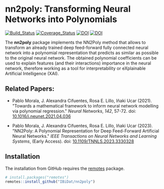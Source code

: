 # nn2poly: Transforming Neural Networks into Polynomials

<!-- badges: start -->
[![Build\_Status](https://github.com/IBiDat/nn2poly/actions/workflows/build.yml/badge.svg)](https://github.com/IBiDat/nn2poly/actions/workflows/build.yml)
[![Coverage\_Status](https://img.shields.io/codecov/c/github/IBiDat/nn2poly/master.svg)](https://app.codecov.io/github/IBiDat/nn2poly?branch=master)
[![DOI](https://img.shields.io/badge/doi-10.1016/j.neunet.2021.04.036-informational.svg)](https://doi.org/10.1016/j.neunet.2021.04.036)
[![DOI](https://img.shields.io/badge/doi-10.1109/TNNLS.2023.3330328-informational.svg)](https://doi.org/10.1109/TNNLS.2023.3330328)
<!-- badges: end -->

The **nn2poly** package implements the NN2Poly method that allows to transform an already trained deep feed-forward fully connected neural network into a polynomial representation that predicts as similar as possible to the original neural network. The obtained polynomial coefficients can be used to explain features (and their interactions) importance  in the neural network, therefore working as a tool for interpretability or eXplainable Artificial Intelligence (XAI).


## Related Papers:

- Pablo Morala, J. Alexandra Cifuentes, Rosa E. Lillo, Iñaki Ucar (2021).
  "Towards a mathematical framework to inform neural network modelling via polynomial regression."
  _Neural Networks_, *142*, 57-72.
  doi: [10.1016/j.neunet.2021.04.036](https://doi.org/10.1016/j.neunet.2021.04.036)

- Pablo Morala, J. Alexandra Cifuentes, Rosa E. Lillo, Iñaki Ucar (2023).
  "NN2Poly: A Polynomial Representation for Deep Feed-Forward Artificial Neural Networks."
  _IEEE Transactions on Neural Networks and Learning Systems_, (Early Access).
  doi: [10.1109/TNNLS.2023.3330328](https://doi.org/10.1109/TNNLS.2023.3330328)


## Installation

The installation from GitHub requires the [remotes](https://cran.r-project.org/package=remotes) package.

```r
# install.packages("remotes")
remotes::install_github("IBiDat/nn2poly")
```

